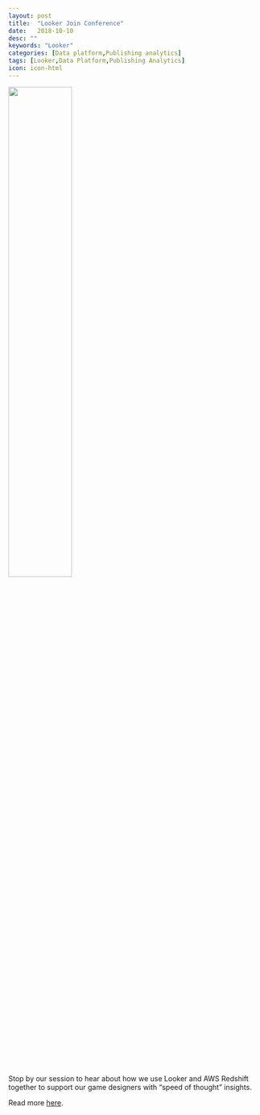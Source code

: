 ```yaml
---
layout: post
title:  "Looker Join Conference"
date:   2018-10-10
desc: ""
keywords: "Looker"
categories: [Data platform,Publishing analytics]
tags: [Looker,Data Platform,Publishing Analytics]
icon: icon-html
---
```


<img src="{{ site.img_path }}/looker/web-looker_join.jpg" width="50%" display="block">


Stop by our session to hear about how we use Looker and AWS Redshift together to support our game designers with “speed of thought” insights.

Read more [here](https://join2018.splashthat.com/).